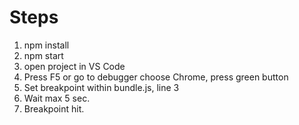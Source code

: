 
# Steps

1. npm install
2. npm start
3. open project in VS Code
4. Press F5 or go to debugger choose Chrome, press green button
5. Set breakpoint within bundle.js, line 3
6. Wait max 5 sec. 
7. Breakpoint hit.